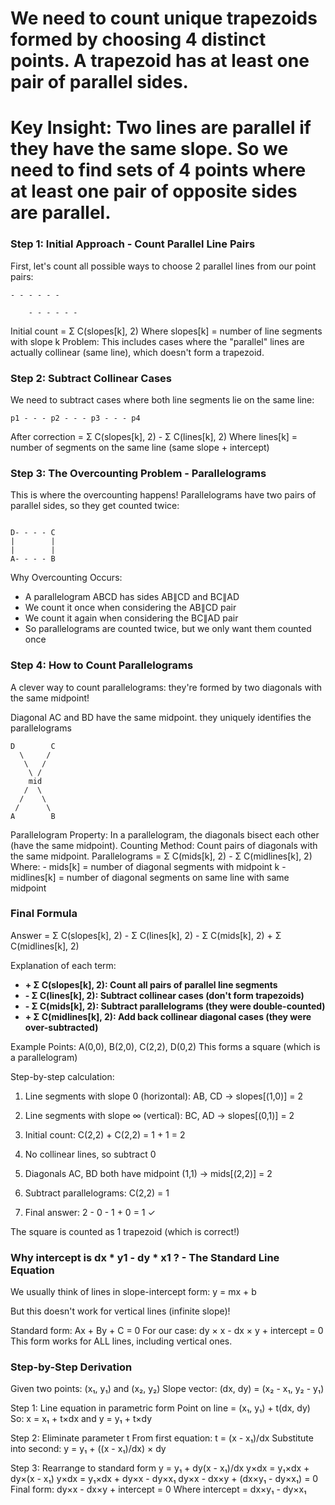# We need to count unique trapezoids formed by choosing 4 distinct points. A trapezoid has at least one pair of parallel sides.

# Key Insight: Two lines are parallel if they have the same slope. So we need to find sets of 4 points where at least one pair of opposite sides are parallel.

### Step 1: Initial Approach - Count Parallel Line Pairs

First, let's count all possible ways to choose 2 parallel lines from our point pairs:

```
- - - - - - 

    - - - - - - 
```

Initial count = Σ C(slopes[k], 2) Where slopes[k] = number of line segments with slope k
Problem: This includes cases where the "parallel" lines are actually collinear (same line), which doesn't form a trapezoid.

### Step 2: Subtract Collinear Cases

We need to subtract cases where both line segments lie on the same line:

```
p1 - - - p2 - - - p3 - - - p4
```

After correction = Σ C(slopes[k], 2) - Σ C(lines[k], 2) Where lines[k] = number of segments on the same line (same slope + intercept)


### Step 3: The Overcounting Problem - Parallelograms

This is where the overcounting happens! Parallelograms have two pairs of parallel sides, so they get counted twice:

```

D- - - - C
|        |
|        |
A- - - - B
```

Why Overcounting Occurs:
- A parallelogram ABCD has sides AB∥CD and BC∥AD
- We count it once when considering the AB∥CD pair
- We count it again when considering the BC∥AD pair
- So parallelograms are counted twice, but we only want them counted once

### Step 4: How to Count Parallelograms

A clever way to count parallelograms: they're formed by two diagonals with the same midpoint!

Diagonal AC and BD have the same midpoint. they uniquely identifies the parallelograms

```
D        C
  \     /
   \   /
    \ /
    mid
   /  \    
  /    \    
 /      \    
A        B
```

Parallelogram Property: In a parallelogram, the diagonals bisect each other (have the same midpoint).
Counting Method: Count pairs of diagonals with the same midpoint.
Parallelograms = Σ C(mids[k], 2) - Σ C(midlines[k], 2)
Where:
    - mids[k] = number of diagonal segments with midpoint k
    - midlines[k] = number of diagonal segments on same line with same midpoint
  
### Final Formula

Answer = Σ C(slopes[k], 2) - Σ C(lines[k], 2) - Σ C(mids[k], 2) + Σ C(midlines[k], 2)

Explanation of each term:
- **+ Σ C(slopes[k], 2): Count all pairs of parallel line segments**
- **- Σ C(lines[k], 2): Subtract collinear cases (don't form trapezoids)**
- **- Σ C(mids[k], 2): Subtract parallelograms (they were double-counted)**
- **+ Σ C(midlines[k], 2): Add back collinear diagonal cases (they were over-subtracted)**


Example Points: A(0,0), B(2,0), C(2,2), D(0,2)
This forms a square (which is a parallelogram)

Step-by-step calculation:

1. Line segments with slope 0 (horizontal): AB, CD → slopes[(1,0)] = 2

2. Line segments with slope ∞ (vertical): BC, AD → slopes[(0,1)] = 2

3. Initial count: C(2,2) + C(2,2) = 1 + 1 = 2

4. No collinear lines, so subtract 0

5. Diagonals AC, BD both have midpoint (1,1) → mids[(2,2)] = 2

6. Subtract parallelograms: C(2,2) = 1

7. Final answer: 2 - 0 - 1 + 0 = 1 ✓

The square is counted as 1 trapezoid (which is correct!)
                                      
### Why intercept is dx * y1 - dy * x1 ? - The Standard Line Equation

We usually think of lines in slope-intercept form: y = mx + b

But this doesn't work for vertical lines (infinite slope)!

Standard form: Ax + By + C = 0
For our case: dy × x - dx × y + intercept = 0
This form works for ALL lines, including vertical ones.

### Step-by-Step Derivation

Given two points: (x₁, y₁) and (x₂, y₂)
Slope vector: (dx, dy) = (x₂ - x₁, y₂ - y₁)

Step 1: Line equation in parametric form
Point on line = (x₁, y₁) + t(dx, dy)
So: x = x₁ + t×dx and y = y₁ + t×dy

Step 2: Eliminate parameter t
From first equation: t = (x - x₁)/dx
Substitute into second: y = y₁ + ((x - x₁)/dx) × dy

Step 3: Rearrange to standard form
y = y₁ + dy(x - x₁)/dx
y×dx = y₁×dx + dy×(x - x₁)
y×dx = y₁×dx + dy×x - dy×x₁
dy×x - dx×y + (dx×y₁ - dy×x₁) = 0
Final form: dy×x - dx×y + intercept = 0
Where intercept = dx×y₁ - dy×x₁